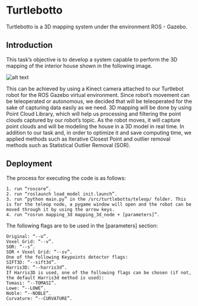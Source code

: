 # Turtlebotto
Turtlebotto is a 3D mapping system under the environment ROS - Gazebo.
## Introduction
This task’s objective is to develop a system capable to perform the 3D mapping of the interior house shown in the following image.

![alt text](https://i.gyazo.com/4ab8c289b6e8335999c93c4a7f8c9f1f.png)

This can be achieved by using a Kinect camera attached to our Turtlebot robot for the ROS Gazebo virtual environment.
Since robot’s movement can be teleoperated or autonomous, we decided that will be teleoperated for the sake of capturing data easily as we need.
3D mapping will be done by using Point Cloud Library, which will help us processing and filtering the point clouds captured by our robot’s topic.
As the robot moves, it will capture point clouds and will be modeling the house in a 3D model in real time.
In addition to our task and, in order to optimize it and save computing time, we applied methods such as Iterative Closest Point and outlier removal methods such as Statistical Outlier Removal (SOR).
## Deployment
The process for executing the code is as follows:
```
1. run “roscore”.
2. run “roslaunch load_model init.launch”.
3. run “python main.py” in the /src/turtlebotto/teleop/ folder. This is for the teleop node, a pygame window will open and the robot can be moved through it by using the arrow keys.
4. run “rosrun mapping_3d mapping_3d_node + [parameters]”.
```
The following flags are to be used in the [parameters] section:
```
Original: “--o”.
Voxel Grid: “--v”.
SOR: “--s”.
SOR + Voxel Grid: “--sv”.
One of the following Keypoints detector flags:
SIFT3D: “--sift3d”.
Harris3D: “--harris3d”.
If Harris3D is used, one of the following flags can be chosen (if not, the default Harris3d method is used):
Tomasi: “--TOMASI”.
Lowe: “--LOWE”.
Noble: “--NOBLE”.
Curvature: “--CURVATURE”.
```
